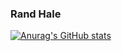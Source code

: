 ### Rand Hale

[![Anurag's GitHub stats](https://github-readme-stats.vercel.app/api?username=prophetrand&show_icons=true&theme=monokai)](https://github.com/anuraghazra/github-readme-stats)
